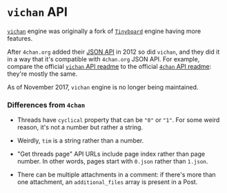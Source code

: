# `vichan` API

[`vichan`](https://github.com/vichan-devel/vichan) engine was originally a fork of [`Tinyboard`](https://github.com/savetheinternet/Tinyboard) engine having more features.

After `4chan.org` added their [JSON API](https://gitlab.com/catamphetamine/imageboard/blob/master/docs/engines/4chan.md) in 2012 so did `vichan`, and they did it in a way that it's compatible with `4chan.org` JSON API. For example, compare the official [`vichan` API readme](https://github.com/vichan-devel/vichan-API) to the official [`4chan` API readme](https://github.com/4chan/4chan-API): they're mostly the same.

As of November 2017, `vichan` engine is no longer being maintained.

### Differences from `4chan`

* Threads have `cyclical` property that can be `"0"` or `"1"`. For some weird reason, it's not a number but rather a string.

* Weirdly, `tim` is a string rather than a number.

* "Get threads page" API URLs include page index rather than page number. In other words, pages start with `0.json` rather than `1.json`.

* There can be multiple attachments in a comment: if there's more than one attachment, an `additional_files` array is present in a Post.